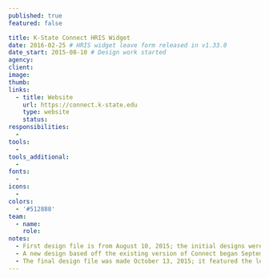 ```yaml
---
published: true
featured: false

title: K-State Connect HRIS Widget
date: 2016-02-25 # HRIS widget leave form released in v1.33.0
date_start: 2015-08-10 # Design work started
agency:
client:
image:
thumb:
links:
  - title: Website
    url: https://connect.k-state.edu
    type: website
    status:
responsibilities:
  -
tools:
  -
tools_additional:
  -
fonts:
  -
icons:
  -
colors:
  - '#512888'
team:
  - name:
    role:
notes:
  - First design file is from August 10, 2015; the initial designs were part of the Connect re-design project
  - A new design based off the existing version of Connect began September 22, 2015
  - The final design file was made October 13, 2015; it featured the leave balances that didn’t  make it into the first released version of the widget
---
```

